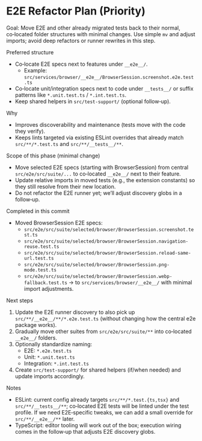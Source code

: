 # E2E Refactor Plan (Priority)

Goal: Move E2E and other already migrated tests back to their normal, co‑located folder structures with minimal changes. Use simple `mv` and adjust imports; avoid deep refactors or runner rewrites in this step.

Preferred structure
- Co‑locate E2E specs next to features under `__e2e__/`.
  - Example: `src/services/browser/__e2e__/BrowserSession.screenshot.e2e.test.ts`
- Co‑locate unit/integration specs next to code under `__tests__/` or suffix patterns like `*.unit.test.ts` / `*.int.test.ts`.
- Keep shared helpers in `src/test-support/` (optional follow‑up).

Why
- Improves discoverability and maintenance (tests move with the code they verify).
- Keeps lints targeted via existing ESLint overrides that already match `src/**/*.test.ts` and `src/**/__tests__/**`.

Scope of this phase (minimal change)
- Move selected E2E specs (starting with BrowserSession) from central `src/e2e/src/suite/...` to co‑located `__e2e__/` next to their feature.
- Update relative imports in moved tests (e.g., the extension constants) so they still resolve from their new location.
- Do not refactor the E2E runner yet; we’ll adjust discovery globs in a follow‑up.

Completed in this commit
- Moved BrowserSession E2E specs:
  - `src/e2e/src/suite/selected/browser/BrowserSession.screenshot.test.ts`
  - `src/e2e/src/suite/selected/browser/BrowserSession.navigation-reuse.test.ts`
  - `src/e2e/src/suite/selected/browser/BrowserSession.reload-same-url.test.ts`
  - `src/e2e/src/suite/selected/browser/BrowserSession.png-mode.test.ts`
  - `src/e2e/src/suite/selected/browser/BrowserSession.webp-fallback.test.ts`
  → to `src/services/browser/__e2e__/` with minimal import adjustments.

Next steps
1) Update the E2E runner discovery to also pick up `src/**/__e2e__/**/*.e2e.test.ts` (without changing how the central e2e package works).
2) Gradually move other suites from `src/e2e/src/suite/**` into co‑located `__e2e__/` folders.
3) Optionally standardize naming:
   - E2E: `*.e2e.test.ts`
   - Unit: `*.unit.test.ts`
   - Integration: `*.int.test.ts`
4) Create `src/test-support/` for shared helpers (if/when needed) and update imports accordingly.

Notes
- ESLint: current config already targets `src/**/*.test.{ts,tsx}` and `src/**/__tests__/**`; co‑located E2E tests will be linted under the test profile. If we need E2E‑specific tweaks, we can add a small override for `src/**/__e2e__/**` later.
- TypeScript: editor tooling will work out of the box; execution wiring comes in the follow‑up that adjusts E2E discovery globs.
